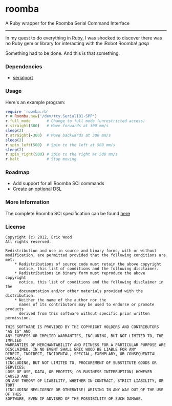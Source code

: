 # roomba
A Ruby wrapper for the Roomba Serial Command Interface

- - -

In my quest to do everything in Ruby, I was shocked to discover there was no Ruby gem or library for interacting with the iRobot Roomba! *gasp*

Something had to be done. And this is that something.

### Dependencies
* [serialport](http://ruby-serialport.rubyforge.org/)

### Usage

Here's an example program:

```ruby
require 'roomba.rb'
r = Roomba.new('/dev/tty.SerialIO1-SPP')
r.full_mode       # Change to full mode (unrestricted access)
r.straight(300)   # Move forwards at 300 mm/s
sleep(2)
r.straight(-300)  # Move backwards at 300 mm/s
sleep(2)
r.spin_left(500)  # Spin to the left at 500 mm/s
sleep(2)
r.spin_right(500) # Spin to the right at 500 mm/s
r.halt            # Stop moving
```

### Roadmap
* Add support for all Roomba SCI commands
* Create an optional DSL

### More Information

The complete Roomba SCI specification can be found [here](http://www.irobot.com/images/consumer/hacker/roomba_sci_spec_manual.pdf)

### License

```
Copyright (c) 2012, Eric Wood
All rights reserved.

Redistribution and use in source and binary forms, with or without
modification, are permitted provided that the following conditions are met:
    * Redistributions of source code must retain the above copyright
      notice, this list of conditions and the following disclaimer.
    * Redistributions in binary form must reproduce the above copyright
      notice, this list of conditions and the following disclaimer in the
      documentation and/or other materials provided with the distribution.
    * Neither the name of the author nor the
      names of its contributors may be used to endorse or promote products
      derived from this software without specific prior written permission.

THIS SOFTWARE IS PROVIDED BY THE COPYRIGHT HOLDERS AND CONTRIBUTORS "AS IS" AND
ANY EXPRESS OR IMPLIED WARRANTIES, INCLUDING, BUT NOT LIMITED TO, THE IMPLIED
WARRANTIES OF MERCHANTABILITY AND FITNESS FOR A PARTICULAR PURPOSE ARE
DISCLAIMED. IN NO EVENT SHALL ERIC WOOD BE LIABLE FOR ANY
DIRECT, INDIRECT, INCIDENTAL, SPECIAL, EXEMPLARY, OR CONSEQUENTIAL DAMAGES
(INCLUDING, BUT NOT LIMITED TO, PROCUREMENT OF SUBSTITUTE GOODS OR SERVICES;
LOSS OF USE, DATA, OR PROFITS; OR BUSINESS INTERRUPTION) HOWEVER CAUSED AND
ON ANY THEORY OF LIABILITY, WHETHER IN CONTRACT, STRICT LIABILITY, OR TORT
(INCLUDING NEGLIGENCE OR OTHERWISE) ARISING IN ANY WAY OUT OF THE USE OF THIS
SOFTWARE, EVEN IF ADVISED OF THE POSSIBILITY OF SUCH DAMAGE.
```
